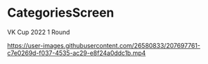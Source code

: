 # CategoriesScreen
VK Cup 2022 1 Round

https://user-images.githubusercontent.com/26580833/207697761-c7e0269d-f037-4535-ac29-e8f24a0ddc1b.mp4

